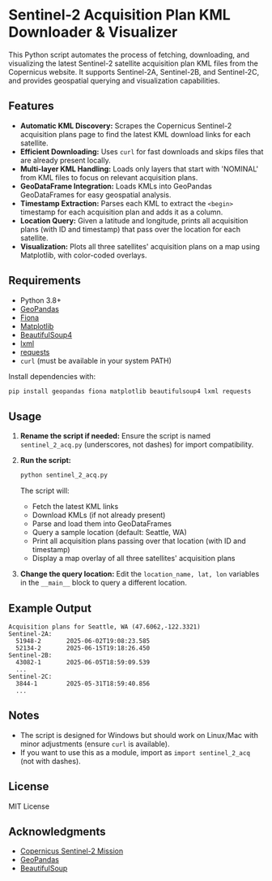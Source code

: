 # Sentinel-2 Acquisition Plan KML Downloader & Visualizer

This Python script automates the process of fetching, downloading, and visualizing the latest Sentinel-2 satellite acquisition plan KML files from the Copernicus website. It supports Sentinel-2A, Sentinel-2B, and Sentinel-2C, and provides geospatial querying and visualization capabilities.

## Features
- **Automatic KML Discovery:** Scrapes the Copernicus Sentinel-2 acquisition plans page to find the latest KML download links for each satellite.
- **Efficient Downloading:** Uses `curl` for fast downloads and skips files that are already present locally.
- **Multi-layer KML Handling:** Loads only layers that start with 'NOMINAL' from KML files to focus on relevant acquisition plans.
- **GeoDataFrame Integration:** Loads KMLs into GeoPandas GeoDataFrames for easy geospatial analysis.
- **Timestamp Extraction:** Parses each KML to extract the `<begin>` timestamp for each acquisition plan and adds it as a column.
- **Location Query:** Given a latitude and longitude, prints all acquisition plans (with ID and timestamp) that pass over the location for each satellite.
- **Visualization:** Plots all three satellites' acquisition plans on a map using Matplotlib, with color-coded overlays.

## Requirements
- Python 3.8+
- [GeoPandas](https://geopandas.org/)
- [Fiona](https://fiona.readthedocs.io/)
- [Matplotlib](https://matplotlib.org/)
- [BeautifulSoup4](https://www.crummy.com/software/BeautifulSoup/)
- [lxml](https://lxml.de/)
- [requests](https://docs.python-requests.org/)
- `curl` (must be available in your system PATH)

Install dependencies with:
```sh
pip install geopandas fiona matplotlib beautifulsoup4 lxml requests
```

## Usage
1. **Rename the script if needed:**
   Ensure the script is named `sentinel_2_acq.py` (underscores, not dashes) for import compatibility.

2. **Run the script:**
   ```sh
   python sentinel_2_acq.py
   ```
   The script will:
   - Fetch the latest KML links
   - Download KMLs (if not already present)
   - Parse and load them into GeoDataFrames
   - Query a sample location (default: Seattle, WA)
   - Print all acquisition plans passing over that location (with ID and timestamp)
   - Display a map overlay of all three satellites' acquisition plans

3. **Change the query location:**
   Edit the `location_name, lat, lon` variables in the `__main__` block to query a different location.

## Example Output
```
Acquisition plans for Seattle, WA (47.6062,-122.3321)
Sentinel-2A:
  51948-2       2025-06-02T19:08:23.585
  52134-2       2025-06-15T19:18:26.450
Sentinel-2B:
  43082-1       2025-06-05T18:59:09.539
  ...
Sentinel-2C:
  3844-1        2025-05-31T18:59:40.856
  ...
```

## Notes
- The script is designed for Windows but should work on Linux/Mac with minor adjustments (ensure `curl` is available).
- If you want to use this as a module, import as `import sentinel_2_acq` (not with dashes).

## License
MIT License

## Acknowledgments
- [Copernicus Sentinel-2 Mission](https://sentinels.copernicus.eu/web/sentinel/copernicus/sentinel-2)
- [GeoPandas](https://geopandas.org/)
- [BeautifulSoup](https://www.crummy.com/software/BeautifulSoup/)
